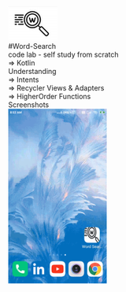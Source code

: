 <img src="app/src/main/res/drawable/icon.png" width=100/>
<br>
#Word-Search
<br>
code lab - self study from scratch 
<br>
=> Kotlin<br>
Understanding<br>
=> Intents<br>
=> Recycler Views & Adapters<br>
=> HigherOrder Functions<br>
Screenshots
<br>
<img src="screenshots/1.gif" width=200/>